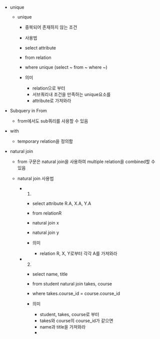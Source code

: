 - unique
	- unique
		- 중복되어 존재하지 않는 조건
		
		- 사용법
		- select attribute
		- from relation
		- where unique (select ~ from ~ where ~)
		
		- 의미
			- relation으로 부터
			- 서브쿼리내 조건을 만족하는 unique요소를
			- attribute로 가져와라

- Subquery in From
	- from에서도 sub쿼리를 사용할 수 있음

- with
	- temporary relation을 정의함
	

- natural join
	- from 구문은 natural join을 사용하여 multiple relation을 combined할 수 있음
	
	- natural join 사용법
		- 1)
			- select attribute R.A, X.A, Y.A
			- from relationR
			- natural join x
			- natural join y
			
			- 의미
				- relation R, X, Y로부터 각각 A를 가져와라
		- 2)
			- select name, title
			- from student natural join takes, course
			- where takes.course_id = course.course_id

			- 의미
				- student, takes, course로 부터
				- takes와 course의 course_id가 같으면
				- name과 title을 가져와라
				- 